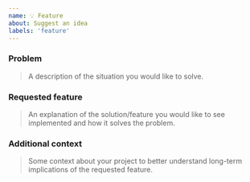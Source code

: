 ```yaml
---
name: 💡 Feature
about: Suggest an idea
labels: 'feature'
---
```


### Problem

> A description of the situation you would like to solve.

### Requested feature

> An explanation of the solution/feature you would like to see implemented and how it solves the problem.

### Additional context

> Some context about your project to better understand long-term implications of the requested feature.